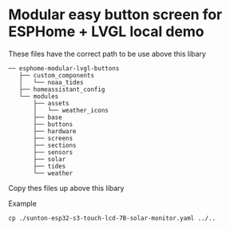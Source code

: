 # Modular easy button screen for ESPHome + LVGL local demo

These files have the correct path to be use above this libary

```
── esphome-modular-lvgl-buttons
   ├── custom_components
   │   └── noaa_tides
   ├── homeassistant_config
   └── modules
       ├── assets
       │   └── weather_icons
       ├── base
       ├── buttons
       ├── hardware
       ├── screens
       ├── sections
       ├── sensors
       ├── solar
       ├── tides
       └── weather
```
Copy thes files up above this libary

Example 
```
cp ./sunton-esp32-s3-touch-lcd-7B-solar-monitor.yaml ../..
```

